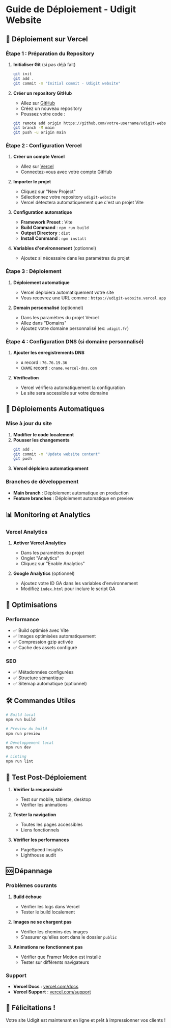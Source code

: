 # Guide de Déploiement - Udigit Website

## 🚀 Déploiement sur Vercel

### Étape 1 : Préparation du Repository

1. **Initialiser Git** (si pas déjà fait)
   ```bash
   git init
   git add .
   git commit -m "Initial commit - Udigit website"
   ```

2. **Créer un repository GitHub**
   - Allez sur [GitHub](https://github.com)
   - Créez un nouveau repository
   - Poussez votre code :
   ```bash
   git remote add origin https://github.com/votre-username/udigit-website.git
   git branch -M main
   git push -u origin main
   ```

### Étape 2 : Configuration Vercel

1. **Créer un compte Vercel**
   - Allez sur [Vercel](https://vercel.com)
   - Connectez-vous avec votre compte GitHub

2. **Importer le projet**
   - Cliquez sur "New Project"
   - Sélectionnez votre repository `udigit-website`
   - Vercel détectera automatiquement que c'est un projet Vite

3. **Configuration automatique**
   - **Framework Preset** : Vite
   - **Build Command** : `npm run build`
   - **Output Directory** : `dist`
   - **Install Command** : `npm install`

4. **Variables d'environnement** (optionnel)
   - Ajoutez si nécessaire dans les paramètres du projet

### Étape 3 : Déploiement

1. **Déploiement automatique**
   - Vercel déploiera automatiquement votre site
   - Vous recevrez une URL comme : `https://udigit-website.vercel.app`

2. **Domain personnalisé** (optionnel)
   - Dans les paramètres du projet Vercel
   - Allez dans "Domains"
   - Ajoutez votre domaine personnalisé (ex: `udigit.fr`)

### Étape 4 : Configuration DNS (si domaine personnalisé)

1. **Ajouter les enregistrements DNS**
   - `A` record : `76.76.19.36`
   - `CNAME` record : `cname.vercel-dns.com`

2. **Vérification**
   - Vercel vérifiera automatiquement la configuration
   - Le site sera accessible sur votre domaine

## 🔄 Déploiements Automatiques

### Mise à jour du site
1. **Modifier le code localement**
2. **Pousser les changements**
   ```bash
   git add .
   git commit -m "Update website content"
   git push
   ```
3. **Vercel déploiera automatiquement**

### Branches de développement
- **Main branch** : Déploiement automatique en production
- **Feature branches** : Déploiement automatique en preview

## 📊 Monitoring et Analytics

### Vercel Analytics
1. **Activer Vercel Analytics**
   - Dans les paramètres du projet
   - Onglet "Analytics"
   - Cliquez sur "Enable Analytics"

2. **Google Analytics** (optionnel)
   - Ajoutez votre ID GA dans les variables d'environnement
   - Modifiez `index.html` pour inclure le script GA

## 🔧 Optimisations

### Performance
- ✅ Build optimisé avec Vite
- ✅ Images optimisées automatiquement
- ✅ Compression gzip activée
- ✅ Cache des assets configuré

### SEO
- ✅ Métadonnées configurées
- ✅ Structure sémantique
- ✅ Sitemap automatique (optionnel)

## 🛠️ Commandes Utiles

```bash
# Build local
npm run build

# Preview du build
npm run preview

# Développement local
npm run dev

# Linting
npm run lint
```

## 📱 Test Post-Déploiement

1. **Vérifier la responsivité**
   - Test sur mobile, tablette, desktop
   - Vérifier les animations

2. **Tester la navigation**
   - Toutes les pages accessibles
   - Liens fonctionnels

3. **Vérifier les performances**
   - PageSpeed Insights
   - Lighthouse audit

## 🆘 Dépannage

### Problèmes courants

1. **Build échoue**
   - Vérifier les logs dans Vercel
   - Tester le build localement

2. **Images ne se chargent pas**
   - Vérifier les chemins des images
   - S'assurer qu'elles sont dans le dossier `public`

3. **Animations ne fonctionnent pas**
   - Vérifier que Framer Motion est installé
   - Tester sur différents navigateurs

### Support
- **Vercel Docs** : [vercel.com/docs](https://vercel.com/docs)
- **Vercel Support** : [vercel.com/support](https://vercel.com/support)

## 🎉 Félicitations !

Votre site Udigit est maintenant en ligne et prêt à impressionner vos clients !
